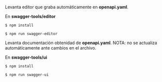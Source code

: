 Levanta editor que graba automáticamente en **openapi.yaml**.

En **swagger-tools/editor**
```
$ npm install
```
```
$ npm run swagger-editor
```

Levanta documentación obtenidad de **openapi.yaml**.
NOTA: no se actualiza automáticamente ante cambios en el archivo.

En **swagger-tools/ui**
```
$ npm install
```
```
$ npm run swagger-ui
```
